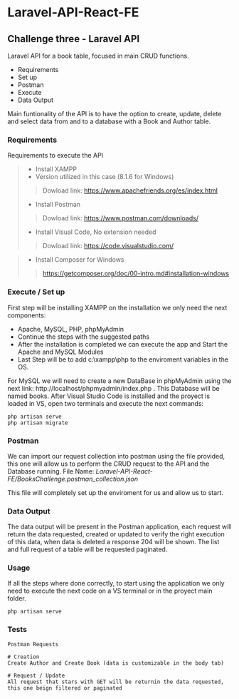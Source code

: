 # Laravel-API-React-FE

## Challenge three - Laravel API

Laravel API for a book table, focused in main CRUD functions.
- Requirements
- Set up
- Postman
- Execute
- Data Output

Main funtionality of the API is to have the option to create, update, delete and select data from and to a database with a Book and Author table.

### Requirements
Requirements to execute the API
> - Install XAMPP
> - Version utilized in this case (8.1.6 for Windows)
>> Dowload link:
>> https://www.apachefriends.org/es/index.html
> - Install Postman
>> Dowload link:
>> https://www.postman.com/downloads/
> - Install Visual Code, No extension needed
>> Dowload link:
>> https://code.visualstudio.com/

> - Install Composer for Windows
>> https://getcomposer.org/doc/00-intro.md#installation-windows

### Execute / Set up
First step will be installing XAMPP on the installation we only need the next components:
 - Apache, MySQL, PHP, phpMyAdmin
 - Continue the steps with the suggested paths
 - After the installation is completed we can execute the app and Start the Apache and MySQL Modules
 - Last Step will be to add c:\xampp\php to the enviroment variables in the OS.

For MySQL we will need to create a new DataBase in phpMyAdmin using the next link: http://localhost/phpmyadmin/index.php .
This Database will be named books.
After Visual Studio Code is installed and the proyect is loaded in VS, open two terminals and execute the next commands: 
```
php artisan serve
php artisan migrate
```
### Postman
We can import our request collection into postman using the file provided, this one will allow us to perform the CRUD request to the API and the Database running.
File Name: *Laravel-API-React-FE/BooksChallenge.postman_collection.json*

This file will completely set up the enviroment for us and allow us to start.

### Data Output
The data output will be present in the Postman application, each request will return the data requested, created or updated to verify the right execution of this data, when data is deleted a response 204 will be shown.
The list and full request of a table will be requested paginated.


### Usage
If all the steps where done correctly, to start using the application we only need to execute the next code on a VS terminal or in the proyect main folder.
```
php artisan serve
```

### Tests
```
Postman Requests

# Creation
Create Author and Create Book (data is customizable in the body tab)

# Request / Update
All request that stars with GET will be returnin the data requested, this one beign filtered or paginated
```
